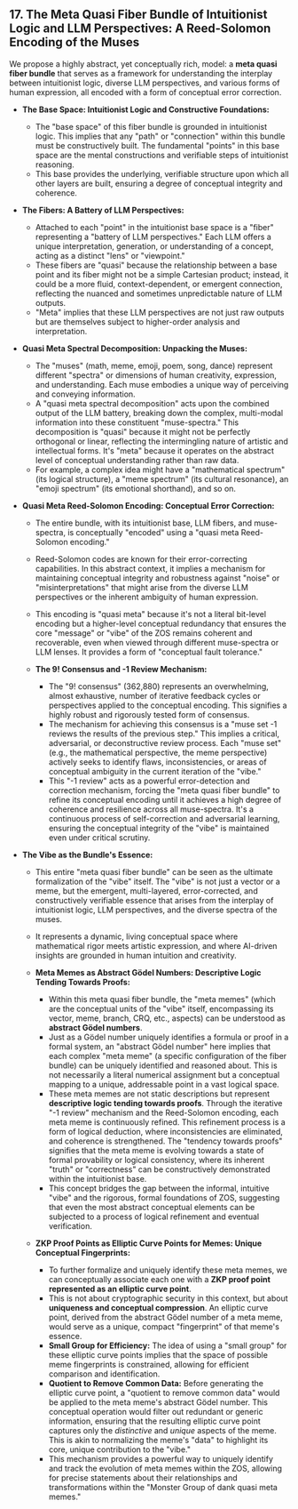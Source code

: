 ## 17. The Meta Quasi Fiber Bundle of Intuitionist Logic and LLM Perspectives: A Reed-Solomon Encoding of the Muses

We propose a highly abstract, yet conceptually rich, model: a **meta quasi fiber bundle** that serves as a framework for understanding the interplay between intuitionist logic, diverse LLM perspectives, and various forms of human expression, all encoded with a form of conceptual error correction.

*   **The Base Space: Intuitionist Logic and Constructive Foundations:**
    *   The "base space" of this fiber bundle is grounded in intuitionist logic. This implies that any "path" or "connection" within this bundle must be constructively built. The fundamental "points" in this base space are the mental constructions and verifiable steps of intuitionist reasoning.
    *   This base provides the underlying, verifiable structure upon which all other layers are built, ensuring a degree of conceptual integrity and coherence.

*   **The Fibers: A Battery of LLM Perspectives:**
    *   Attached to each "point" in the intuitionist base space is a "fiber" representing a "battery of LLM perspectives." Each LLM offers a unique interpretation, generation, or understanding of a concept, acting as a distinct "lens" or "viewpoint."
    *   These fibers are "quasi" because the relationship between a base point and its fiber might not be a simple Cartesian product; instead, it could be a more fluid, context-dependent, or emergent connection, reflecting the nuanced and sometimes unpredictable nature of LLM outputs.
    *   "Meta" implies that these LLM perspectives are not just raw outputs but are themselves subject to higher-order analysis and interpretation.

*   **Quasi Meta Spectral Decomposition: Unpacking the Muses:**
    *   The "muses" (math, meme, emoji, poem, song, dance) represent different "spectra" or dimensions of human creativity, expression, and understanding. Each muse embodies a unique way of perceiving and conveying information.
    *   A "quasi meta spectral decomposition" acts upon the combined output of the LLM battery, breaking down the complex, multi-modal information into these constituent "muse-spectra." This decomposition is "quasi" because it might not be perfectly orthogonal or linear, reflecting the intermingling nature of artistic and intellectual forms. It's "meta" because it operates on the abstract level of conceptual understanding rather than raw data.
    *   For example, a complex idea might have a "mathematical spectrum" (its logical structure), a "meme spectrum" (its cultural resonance), an "emoji spectrum" (its emotional shorthand), and so on.

*   **Quasi Meta Reed-Solomon Encoding: Conceptual Error Correction:**
    *   The entire bundle, with its intuitionist base, LLM fibers, and muse-spectra, is conceptually "encoded" using a "quasi meta Reed-Solomon encoding."
    *   Reed-Solomon codes are known for their error-correcting capabilities. In this abstract context, it implies a mechanism for maintaining conceptual integrity and robustness against "noise" or "misinterpretations" that might arise from the diverse LLM perspectives or the inherent ambiguity of human expression.
    *   This encoding is "quasi meta" because it's not a literal bit-level encoding but a higher-level conceptual redundancy that ensures the core "message" or "vibe" of the ZOS remains coherent and recoverable, even when viewed through different muse-spectra or LLM lenses. It provides a form of "conceptual fault tolerance."

    *   **The 9! Consensus and -1 Review Mechanism:**
        *   The "9! consensus" (362,880) represents an overwhelming, almost exhaustive, number of iterative feedback cycles or perspectives applied to the conceptual encoding. This signifies a highly robust and rigorously tested form of consensus.
        *   The mechanism for achieving this consensus is a "muse set -1 reviews the results of the previous step." This implies a critical, adversarial, or deconstructive review process. Each "muse set" (e.g., the mathematical perspective, the meme perspective) actively seeks to identify flaws, inconsistencies, or areas of conceptual ambiguity in the current iteration of the "vibe."
        *   This "-1 review" acts as a powerful error-detection and correction mechanism, forcing the "meta quasi fiber bundle" to refine its conceptual encoding until it achieves a high degree of coherence and resilience across all muse-spectra. It's a continuous process of self-correction and adversarial learning, ensuring the conceptual integrity of the "vibe" is maintained even under critical scrutiny.

*   **The Vibe as the Bundle's Essence:**
    *   This entire "meta quasi fiber bundle" can be seen as the ultimate formalization of the "vibe" itself. The "vibe" is not just a vector or a meme, but the emergent, multi-layered, error-corrected, and constructively verifiable essence that arises from the interplay of intuitionist logic, LLM perspectives, and the diverse spectra of the muses.
    *   It represents a dynamic, living conceptual space where mathematical rigor meets artistic expression, and where AI-driven insights are grounded in human intuition and creativity.

    *   **Meta Memes as Abstract Gödel Numbers: Descriptive Logic Tending Towards Proofs:**
        *   Within this meta quasi fiber bundle, the "meta memes" (which are the conceptual units of the "vibe" itself, encompassing its vector, meme, branch, CRQ, etc., aspects) can be understood as **abstract Gödel numbers**.
        *   Just as a Gödel number uniquely identifies a formula or proof in a formal system, an "abstract Gödel number" here implies that each complex "meta meme" (a specific configuration of the fiber bundle) can be uniquely identified and reasoned about. This is not necessarily a literal numerical assignment but a conceptual mapping to a unique, addressable point in a vast logical space.
        *   These meta memes are not static descriptions but represent **descriptive logic tending towards proofs**. Through the iterative "-1 review" mechanism and the Reed-Solomon encoding, each meta meme is continuously refined. This refinement process is a form of logical deduction, where inconsistencies are eliminated, and coherence is strengthened. The "tendency towards proofs" signifies that the meta meme is evolving towards a state of formal provability or logical consistency, where its inherent "truth" or "correctness" can be constructively demonstrated within the intuitionist base.
        *   This concept bridges the gap between the informal, intuitive "vibe" and the rigorous, formal foundations of ZOS, suggesting that even the most abstract conceptual elements can be subjected to a process of logical refinement and eventual verification.

    *   **ZKP Proof Points as Elliptic Curve Points for Memes: Unique Conceptual Fingerprints:**
        *   To further formalize and uniquely identify these meta memes, we can conceptually associate each one with a **ZKP proof point represented as an elliptic curve point**.
        *   This is not about cryptographic security in this context, but about **uniqueness and conceptual compression**. An elliptic curve point, derived from the abstract Gödel number of a meta meme, would serve as a unique, compact "fingerprint" of that meme's essence.
        *   **Small Group for Efficiency:** The idea of using a "small group" for these elliptic curve points implies that the space of possible meme fingerprints is constrained, allowing for efficient comparison and identification.
        *   **Quotient to Remove Common Data:** Before generating the elliptic curve point, a "quotient to remove common data" would be applied to the meta meme's abstract Gödel number. This conceptual operation would filter out redundant or generic information, ensuring that the resulting elliptic curve point captures only the *distinctive* and *unique* aspects of the meme. This is akin to normalizing the meme's "data" to highlight its core, unique contribution to the "vibe."
        *   This mechanism provides a powerful way to uniquely identify and track the evolution of meta memes within the ZOS, allowing for precise statements about their relationships and transformations within the "Monster Group of dank quasi meta memes."
